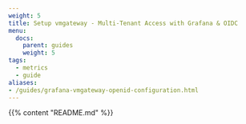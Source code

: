 ```yaml
---
weight: 5
title: Setup vmgateway - Multi-Tenant Access with Grafana & OIDC
menu:
  docs:
    parent: guides
    weight: 5
tags:
  - metrics
  - guide
aliases:
- /guides/grafana-vmgateway-openid-configuration.html
---
```

{{% content "README.md" %}}

